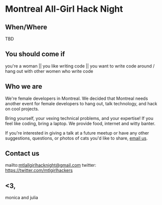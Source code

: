 Montreal All-Girl Hack Night
=========

When/Where
----------
TBD

You should come if
-----------
you're a woman || you like writing code || you want to write code around / hang out with other women who write code

Who we are
-----------

We're female developers in Montreal. We decided that Montreal needs another event for female developers to hang out, talk technology, and hack on cool projects.

Bring yourself, your vexing technical problems, and your expertise!  If you feel like coding, bring a laptop. We provide food, internet and witty banter.

If you're interested in giving a talk at a future meetup or have any other suggestions, questions, or photos of cats you'd like to share, <a href="mailto:todo-fake-email@example.com">email us</a>.

Contact us
--------
mailto:mtlallgirlhacknight@gmail.com
twitter: https://twitter.com/mtlgirlhackers


<3,
---
monica and julia